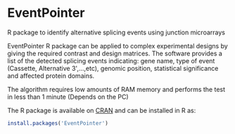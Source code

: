 # EventPointer
R package to identify alternative splicing events using junction microarrays

EventPointer R package can be applied to complex experimental designs by giving the required contrast and design matrices.
The software provides a list of the detected splicing events indicating: gene name, type of event (Cassette, Alternative 3',...,etc),
genomic position, statistical significance and affected protein domains.

The algorithm requires low amounts of RAM memory and performs the test in less than 1 minute (Depends on the PC)

The R package is available on [CRAN] and can be installed in R as:
```r
install.packages('EventPointer')
```
[CRAN]: https://cran.r-project.org/
